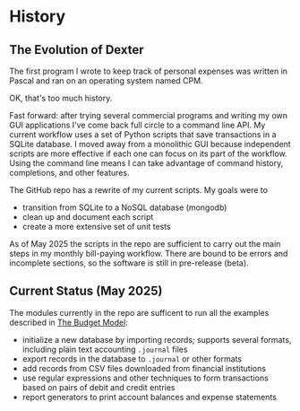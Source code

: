 # History

## The Evolution of Dexter

The first program I wrote to keep track of personal expenses was written in Pascal and ran on an operating system named CPM.

OK, that's too much history.

Fast forward:  after trying several commercial programs and writing my own GUI applications I've come back full circle to a command line API.
My current workflow uses a set of Python scripts that save transactions in a SQLite database.
I moved away from a monolithic GUI because independent scripts are more effective if each one can focus on its part of the workflow.
Using the command line means I can take advantage of command history, completions, and other features.

<!-- The most recent iteration of my Python workflow incoporates the envelope budgeting technique described below.
I've used it successfully for two years now and decided it was worth sharing. -->

The GitHub repo has a rewrite of my current scripts.
My goals were to

* transition from SQLite to a NoSQL database (mongodb)
* clean up and document each script
* create a more extensive set of unit tests

As of May 2025 the scripts in the repo are sufficient to carry out the main steps in my monthly bill-paying workflow.
There are bound to be errors and incomplete sections, so the software is still in pre-release (beta).

## Current Status (May 2025)

The modules currently in the repo are sufficent to run all the examples described in [The Budget Model](budgets.md):

* initialize a new database by importing records; supports several formats, including plain text accounting `.journal` files
* export records in the database to `.journal` or other formats
* add records from CSV files downloaded from financial institutions
* use regular expressions and other techniques to form transactions based on pairs of debit and credit entries
* report generators to print account balances and expense statements
